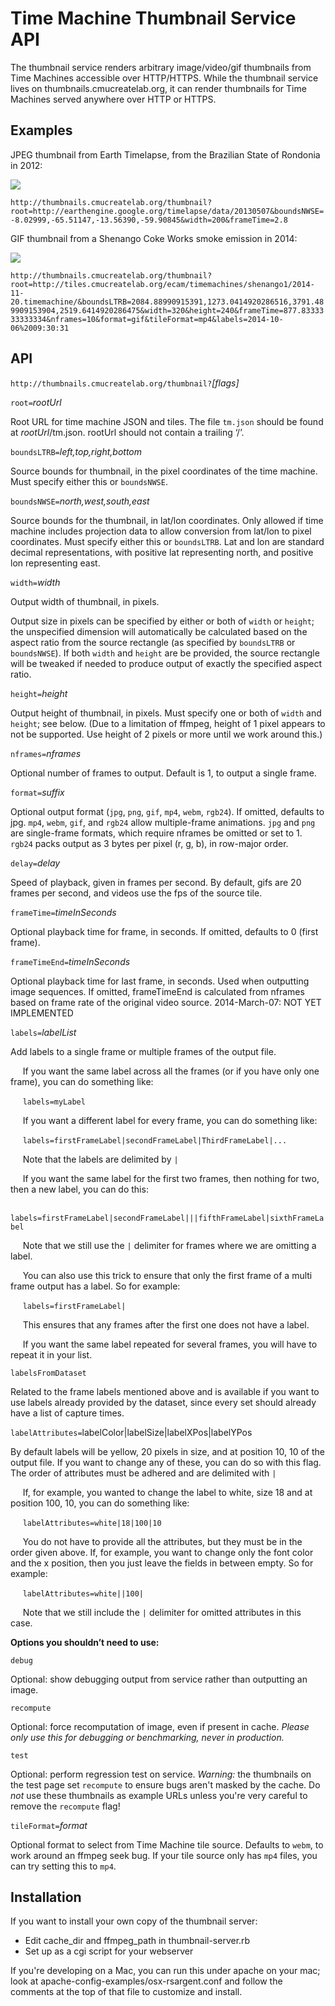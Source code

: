Time Machine Thumbnail Service API
==================================

The thumbnail service renders arbitrary image/video/gif thumbnails from Time Machines accessible over HTTP/HTTPS.  While the thumbnail service lives on thumbnails.cmucreatelab.org, it can render thumbnails for Time Machines served anywhere over HTTP or HTTPS.

Examples
--------

JPEG thumbnail from Earth Timelapse, from the Brazilian State of Rondonia in 2012:

<img src="http://thumbnails.cmucreatelab.org/thumbnail?root=http://earthengine.google.org/timelapse/data/20130507&boundsNWSE=-8.02999,-65.51147,-13.56390,-59.90845&width=200&frameTime=2.8">

`http://thumbnails.cmucreatelab.org/thumbnail?root=http://earthengine.google.org/timelapse/data/20130507&boundsNWSE=-8.02999,-65.51147,-13.56390,-59.90845&width=200&frameTime=2.8`

GIF thumbnail from a Shenango Coke Works smoke emission in 2014:

<img src="http://thumbnails.cmucreatelab.org/thumbnail?root=http://tiles.cmucreatelab.org/ecam/timemachines/shenango1/2014-11-20.timemachine/&boundsLTRB=2084.88990915391,1273.0414920286516,3791.489909153904,2519.6414920286475&width=320&height=240&frameTime=877.8333333333334&nframes=10&format=gif&tileFormat=mp4&labels=2014-10-06%2009:30:31">

`http://thumbnails.cmucreatelab.org/thumbnail?root=http://tiles.cmucreatelab.org/ecam/timemachines/shenango1/2014-11-20.timemachine/&boundsLTRB=2084.88990915391,1273.0414920286516,3791.489909153904,2519.6414920286475&width=320&height=240&frameTime=877.8333333333334&nframes=10&format=gif&tileFormat=mp4&labels=2014-10-06%2009:30:31`

API
---

`http://thumbnails.cmucreatelab.org/thumbnail?`_[flags]_

`root=`_rootUrl_

Root URL for time machine JSON and tiles.  The file `tm.json` should be found at _rootUrl_/tm.json.  rootUrl should not contain a trailing ‘/’.

`boundsLTRB=`_left,top,right,bottom_

Source bounds for thumbnail, in the pixel coordinates of the time machine.  Must specify either this or `boundsNWSE`.

`boundsNWSE=`_north,west,south,east_

Source bounds for the thumbnail, in lat/lon coordinates.  Only allowed if time machine includes projection data to allow conversion from lat/lon to pixel coordinates.  Must specify either this or `boundsLTRB`.  Lat and lon are standard decimal representations, with positive lat representing north, and positive lon representing east.

`width=`_width_

Output width of thumbnail, in pixels.  

Output size in pixels can be specified by either or both of `width` or `height`;  the unspecified dimension will automatically be calculated based on the aspect ratio from the source rectangle (as specified by `boundsLTRB` or `boundsNWSE`).  If both `width` and `height` are be provided, the source rectangle will be tweaked if needed to produce output of exactly the specified aspect ratio.

`height=`_height_

Output height of thumbnail, in pixels.  Must specify one or both of `width` and `height`; see below.  (Due to a limitation of ffmpeg, height of 1 pixel appears to not be supported.  Use height of 2 pixels or more until we work around this.)

`nframes=`_nframes_

Optional number of frames to output.  Default is 1, to output a single frame.

`format=`_suffix_

Optional output format (`jpg`, `png`, `gif`, `mp4`, `webm`, `rgb24`).  If omitted, defaults to jpg.  `mp4`, `webm`, `gif`, and `rgb24` allow multiple-frame animations.  `jpg` and `png` are single-frame formats, which require nframes be omitted or set to 1.  `rgb24` packs output as 3 bytes per pixel (r, g, b), in row-major order.  

`delay=`_delay_

Speed of playback, given in frames per second. By default, gifs are 20 frames per second, and videos use the fps of the source tile.

`frameTime=`_timeInSeconds_

Optional playback time for frame, in seconds.  If omitted, defaults to 0 (first frame).

`frameTimeEnd=`_timeInSeconds_

Optional playback time for last frame, in seconds.  Used when outputting image sequences.  If omitted, frameTimeEnd is calculated from nframes based on frame rate of the original video source.  2014-March-07: NOT YET IMPLEMENTED

`labels=`_labelList_

Add labels to a single frame or multiple frames of the output file.

&nbsp;&nbsp;&nbsp;&nbsp; If you want the same label across all the frames (or if you have only one frame), you can do something like:
 
&nbsp;&nbsp;&nbsp;&nbsp; `labels=myLabel`

&nbsp;&nbsp;&nbsp;&nbsp; If you want a different label for every frame, you can do something like:

&nbsp;&nbsp;&nbsp;&nbsp; `labels=firstFrameLabel|secondFrameLabel|ThirdFrameLabel|...`

&nbsp;&nbsp;&nbsp;&nbsp; Note that the labels are delimited by `|`

&nbsp;&nbsp;&nbsp;&nbsp; If you want the same label for the first two frames, then nothing for two, then a new label, you can do this:

&nbsp;&nbsp;&nbsp;&nbsp; `labels=firstFrameLabel|secondFrameLabel|||fifthFrameLabel|sixthFrameLabel`

&nbsp;&nbsp;&nbsp;&nbsp; Note that we still use the `|` delimiter for frames where we are omitting a label.
 
&nbsp;&nbsp;&nbsp;&nbsp; You can also use this trick to ensure that only the first frame of a multi frame output has a label. So for example:
 
&nbsp;&nbsp;&nbsp;&nbsp; `labels=firstFrameLabel|`
 
&nbsp;&nbsp;&nbsp;&nbsp; This ensures that any frames after the first one does not have a label. 

&nbsp;&nbsp;&nbsp;&nbsp; If you want the same label repeated for several frames, you will have to repeat it in your list.

`labelsFromDataset`

Related to the frame labels mentioned above and is available if you want to use labels already provided by the dataset, since every set should already have a list of capture times.

`labelAttributes=`labelColor|labelSize|labelXPos|labelYPos

By default labels will be yellow, 20 pixels in size, and at position 10, 10 of the output file. If you want to change any of these, you can do so with this flag. The order of attributes must be adhered and are delimited with `|`

&nbsp;&nbsp;&nbsp;&nbsp; If, for example, you wanted to change the label to white, size 18 and at position 100, 10, you can do something like:

&nbsp;&nbsp;&nbsp;&nbsp; `labelAttributes=white|18|100|10`

&nbsp;&nbsp;&nbsp;&nbsp; You do not have to provide all the attributes, but they must be in the order given above. If, for example, you want to change only the font color and the x position, then you just leave the fields in between empty. So for example:

&nbsp;&nbsp;&nbsp;&nbsp; `labelAttributes=white||100|`

&nbsp;&nbsp;&nbsp;&nbsp; Note that we still include the `|` delimiter for omitted attributes in this case.

**Options you shouldn’t need to use:**

`debug`

Optional: show debugging output from service rather than outputting an image.

`recompute`

Optional: force recomputation of image, even if present in cache.  _Please only use this for debugging or benchmarking, never in production._

`test`

Optional:  perform regression test on service.  _Warning:_ the thumbnails on the test page set `recompute` to ensure bugs aren't masked by the cache.  Do _not_ use these thumbnails as example URLs unless you're very careful to remove the `recompute` flag!

`tileFormat=`_format_

Optional format to select from Time Machine tile source.  Defaults to `webm`, to work around an ffmpeg seek bug.  If your tile source only has `mp4` files, you can try setting this to `mp4`.


Installation
------------

If you want to install your own copy of the thumbnail server:

- Edit cache_dir and ffmpeg_path in thumbnail-server.rb
- Set up as a cgi script for your webserver

If you're developing on a Mac, you can run this under apache on your mac; look at apache-config-examples/osx-rsargent.conf and follow the comments at the top of that file to customize and install.


